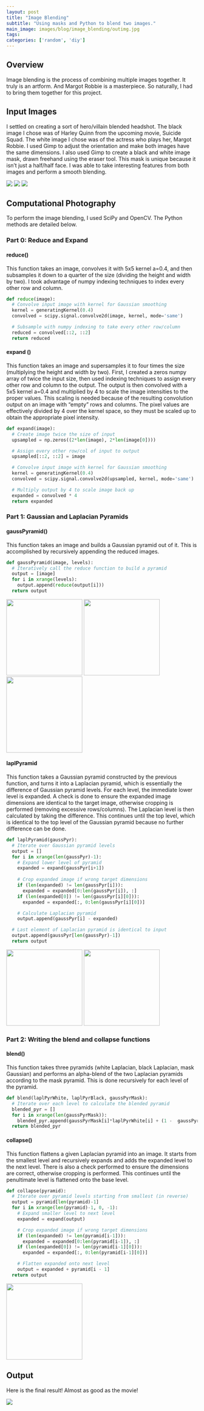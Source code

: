 ```yaml
---
layout: post
title: "Image Blending"
subtitle: "Using masks and Python to blend two images."
main_image: images/blog/image_blending/outimg.jpg
tags:
categories: ['random', 'diy']
---
```


## Overview
Image blending is the process of combining multiple images together. It truly is an artform. And Margot Robbie is a masterpiece. So naturally, I had to bring them together for this project.


## Input Images
I settled on creating a sort of hero/villain blended headshot. The black image I chose was of Harley Quinn from the upcoming movie, Suicide Squad. The white image I chose was of the actress who plays her, Margot Robbie. I used Gimp to adjust the orientation and make both images have the same dimensions. I also used Gimp to create a black and white image mask, drawn freehand using the eraser tool. This mask is unique because it isn’t just a half/half face. I was able to take interesting features from both images and perform a smooth blending.

<img src="http://niftyhedgehog.com/images/blog/image_blending/black.jpg">
<img src="http://niftyhedgehog.com/images/blog/image_blending/white.jpg">
<img src="http://niftyhedgehog.com/images/blog/image_blending/mask.jpg">


## Computational Photography
To perform the image blending, I used SciPy and OpenCV. The Python methods are detailed below.

### Part 0: Reduce and Expand

#### reduce()
This function takes an image, convolves it with 5x5 kernel a=0.4, and then subsamples it down to a quarter of the size (dividing the height and width by two). I took advantage of numpy indexing techniques to index every other row and column.

```python
def reduce(image): 
  # Convolve input image with kernel for Gaussian smoothing
  kernel = generatingKernel(0.4)
  convolved = scipy.signal.convolve2d(image, kernel, mode='same')

  # Subsample with numpy indexing to take every other row/column
  reduced = convolved[::2, ::2]
  return reduced 
```

#### expand ()
This function takes an image and supersamples it to four times the size (multiplying the height and width by two). First, I created a zeros numpy array of twice the input size, then used indexing techniques to assign every other row and column to the output. The output is then convolved with a 5x5 kernel a=0.4 and multiplied by 4 to scale the image intensities to the proper values. This scaling is needed because of the resulting convolution output on an image with “empty” rows and columns. The pixel values are effectively divided by 4 over the kernel space, so they must be scaled up to obtain the appropriate pixel intensity.

```python
def expand(image):
  # Create image twice the size of input
  upsampled = np.zeros((2*len(image), 2*len(image[0])))

  # Assign every other row/col of input to output
  upsampled[::2, ::2] = image

  # Convolve input image with kernel for Gaussian smoothing
  kernel = generatingKernel(0.4)
  convolved = scipy.signal.convolve2d(upsampled, kernel, mode='same')

  # Multiply output by 4 to scale image back up  
  expanded = convolved * 4
  return expanded
```

### Part 1: Gaussian and Laplacian Pyramids

#### gaussPyramid()
This function takes an image and builds a Gaussian pyramid out of it.  This is accomplished by recursively appending the reduced images.

```python
def gaussPyramid(image, levels):
  # Iteratively call the reduce function to build a pyramid
  output = [image]
  for i in xrange(levels):
    output.append(reduce(output[i]))
  return output
```
<img src="http://niftyhedgehog.com/images/blog/image_blending/gauss_pyr_black.jpg"  width="200">
<img src="http://niftyhedgehog.com/images/blog/image_blending/gauss_pyr_mask.jpg"  width="200">
<img src="http://niftyhedgehog.com/images/blog/image_blending/gauss_pyr_white.jpg"  width="200">

#### laplPyramid
This function takes a Gaussian pyramid constructed by the previous function, and turns it into a Laplacian pyramid, which is essentially the difference of Gaussian pyramid levels. For each level, the immediate lower level is expanded. A check is done to ensure the expanded image dimensions are identical to the target image, otherwise cropping is performed (removing excessive rows/columns). The Laplacian level is then calculated by taking the difference. This continues until the top level, which is identical to the top level of the Gaussian pyramid because no further difference can be done.

```python
def laplPyramid(gaussPyr):
  # Iterate over Gaussian pyramid levels
  output = []
  for i in xrange(len(gaussPyr)-1):
    # Expand lower level of pyramid
    expanded = expand(gaussPyr[i+1])
    
    # Crop expanded image if wrong target dimensions
    if (len(expanded) != len(gaussPyr[i])):
      expanded = expanded[0:len(gaussPyr[i]), :]
    if (len(expanded[0]) != len(gaussPyr[i][0])):
      expanded = expanded[:, 0:len(gaussPyr[i][0])]

    # Calculate Laplacian pyramid
    output.append(gaussPyr[i] - expanded)

  # Last element of Laplacian pyramid is identical to input
  output.append(gaussPyr[len(gaussPyr)-1])
  return output
```
<img src="http://niftyhedgehog.com/images/blog/image_blending/lapl_pyr_black.jpg" width="200">
<img src="http://niftyhedgehog.com/images/blog/image_blending/lapl_pyr_white.jpg" width="200">

### Part 2: Writing the blend and collapse functions

#### blend()
This function takes three pyramids (white Laplacian, black Laplacian, mask Gaussian) and performs an alpha-blend of the two Laplacian pyramids according to the mask pyramid. This is done recursively for each level of the pyramid.

```python
def blend(laplPyrWhite, laplPyrBlack, gaussPyrMask):
  # Iterate over each level to calculate the blended pyramid
  blended_pyr = []
  for i in xrange(len(gaussPyrMask)):
    blended_pyr.append(gaussPyrMask[i]*laplPyrWhite[i] + (1 -  gaussPyrMask[i])*laplPyrBlack[i])
  return blended_pyr
```

#### collapse()
This function flattens a given Laplacian pyramid into an image. It starts from the smallest level and recursively expands and adds the expanded level to the next level. There is also a check performed to ensure the dimensions are correct, otherwise cropping is performed. This continues until the penultimate level is flattened onto the base level.

```python
def collapse(pyramid):
  # Iterate over pyramid levels starting from smallest (in reverse)
  output = pyramid[len(pyramid)-1]
  for i in xrange(len(pyramid)-1, 0, -1):
    # Expand smaller level to next level
    expanded = expand(output)

    # Crop expanded image if wrong target dimensions
    if (len(expanded) != len(pyramid[i-1])):
      expanded = expanded[0:len(pyramid[i-1]), :]
    if (len(expanded[0]) != len(pyramid[i-1][0])):
      expanded = expanded[:, 0:len(pyramid[i-1][0])]

    # Flatten expanded onto next level
    output = expanded + pyramid[i - 1]
  return output
```
<img src="http://niftyhedgehog.com/images/blog/image_blending/outpyr.jpg" width="200">


## Output
Here is the final result! Almost as good as the movie!

<img src="http://niftyhedgehog.com/images/blog/image_blending/outimg.jpg">
